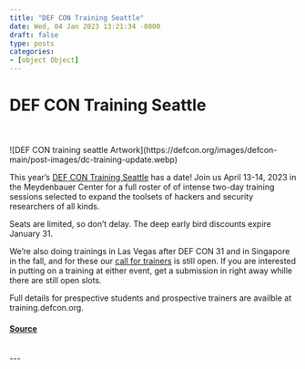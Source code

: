 ```yaml
---
title: "DEF CON Training Seattle"
date: Wed, 04 Jan 2023 13:21:34 -0800
draft: false
type: posts
categories: 
- [object Object]
---
```

# DEF CON Training Seattle

<br/>

<br/>
![DEF CON training seattle Artwork](https://defcon.org/images/defcon-main/post-images/dc-training-update.webp)  

This year’s [DEF CON Training Seattle](https://training.defcon.org/pages/def-con-trainings-bellevue-april-2023) has a date! Join us April 13-14, 2023 in the Meydenbauer Center for a full roster of of intense two-day training sessions selected to expand the toolsets of hackers and security researchers of all kinds.  
  
Seats are limited, so don’t delay. The deep early bird discounts expire January 31.  
  
We’re also doing trainings in Las Vegas after DEF CON 31 and in Singapore in the fall, and for these our [call for trainers](https://training.defcon.org/pages/call-for-trainers-2023) is still open. If you are interested in putting on a training at either event, get a submission in right away whille there are still open slots.  
  
Full details for prespective students and prospective trainers are availble at training.defcon.org.

#### [Source](https://training.defcon.org/pages/def-con-trainings-bellevue-april-2023)

<br/>
---
